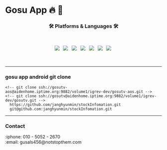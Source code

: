# Gosu App :fire: :rocket:


<!-- [![Build Status](https://travis-ci.org/joemccann/dillinger.svg?branch=master)](https://travis-ci.org/joemccann/dillinger)
<img src="https://img.shields.io/badge/Android-3DDC84?style=flat-square&logo=Android&logoColor=white"/> -->


<h3 align="center"><b>🛠 Platforms & Languages 🛠</b></h3>
</br>
<p align="center">
<!-- <img src="https://img.shields.io/badge/HTML5-E34F26?style=flat-square&logo=HTML5&logoColor=white"/></a> &nbsp -->
<!-- <img src="https://img.shields.io/badge/CSS3-1572B6?style=flat-square&logo=CSS3&logoColor=white"/></a> &nbsp -->
<!-- <img src="https://img.shields.io/badge/JavaScript-F7DF1E?style=flat-square&logo=JavaScript&logoColor=white"/></a> &nbsp -->
<!-- <img src="https://img.shields.io/badge/Node.js-339933?style=flat-square&logo=Node.js&logoColor=white"/></a> &nbsp -->
<img src="https://img.shields.io/badge/Java-007396?style=flat-square&logo=Java&logoColor=white"/></a> &nbsp
<img src="https://img.shields.io/badge/Android-3DDC84?style=flat-square&logo=Android&logoColor=white"/></a> &nbsp
<img src="https://img.shields.io/badge/MariaDB-1F305F?style=flat-square&logo=MariaDB&logoColor=white"/></a> &nbsp 
<img src="https://img.shields.io/badge/MySQL-4479A1?style=flat-square&logo=MySQL&logoColor=white"/></a> &nbsp 
<img src="https://img.shields.io/badge/PHP-777BB4?style=flat-square&logo=php&logoColor=white"/></a> &nbsp 
<img src="https://img.shields.io/badge/Firebase-4479A1?style=flat-square&logo=Firebase&logoColor=#FFCA28"/></a> &nbsp 
<!-- <img src="https://img.shields.io/badge/c++-00599C?style=flat-square&logo=c%2B%2B&logoColor=white"/></a> &nbsp -->
<img src="https://img.shields.io/badge/Python-3766AB?style=flat-square&logo=Python&logoColor=white"/></a>&nbsp 


</br>
</br>
</br>

----

<h3>gosu app android git clone</h3>
   

    <!-- git clone ssh://gosutv-aos@aidenhome.iptime.org:9882/volume1/igrev-dev/gosutv-aos.git -->
    <!-- git clone ssh://gosutv@aidenhome.iptime.org:9882/volume1/igrev-dev/gosutv.git -->
      https://github.com/janghyunmin/stockInfomation.git
      git@github.com:janghyunmin/stockInfomation.git
----


<h3> Contact </h3>
:iphone: 010 - 5052 - 2670  &nbsp </br>
:email: gusals456@notstopthem.com  &nbsp 



